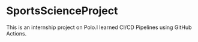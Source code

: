 # SportsScienceProject
This is an internship project on Polo.I learned CI/CD Pipelines using GitHub Actions.
